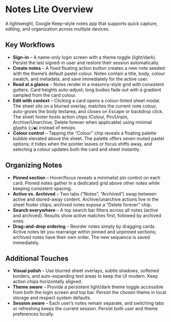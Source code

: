 # Notes Lite Overview

A lightweight, Google Keep–style notes app that supports quick capture, editing, and organization across multiple devices.

## Key Workflows
- **Sign-in** – A name-only login screen with a theme toggle (light/dark). Persist the last signed-in user and restore their session automatically.
- **Create notes** – A fixed floating action button creates a new note seeded with the theme’s default pastel colour. Notes contain a title, body, colour swatch, and metadata, and save immediately for the active user.
- **Read at a glance** – Notes render in a masonry-style grid with consistent gutters. Card heights auto-adjust; long bodies fade out with a gradient sampled from the card colour.
- **Edit with context** – Clicking a card opens a colour-tinted sheet modal. The sheet sits on a blurred overlay, matches the current note colour, auto-grows the body textarea, and closes on Escape or backdrop click. The sheet footer hosts action chips (Colour, Pin/Unpin, Archive/Unarchive, Delete forever when applicable) using minimal glyphs (`○`/`●`) instead of emojis.
- **Colour control** – Tapping the “Colour” chip reveals a floating palette bubble elevated above the sheet. The palette offers seven muted pastel options; it hides when the pointer leaves or focus shifts away, and selecting a colour updates both the card and sheet instantly.

## Organizing Notes
- **Pinned section** – Hover/focus reveals a minimalist pin control on each card. Pinned notes gather in a dedicated grid above other notes while keeping consistent spacing.
- **Active vs. Archived** – Two tabs (“Notes”, “Archived”) swap between active and stored-away content. Archive/unarchive actions live in the sheet footer chips; archived notes expose a “Delete forever” chip.
- **Search everywhere** – A top search bar filters across all notes (active and archived). Results show active matches first, followed by archived ones.
- **Drag-and-drop ordering** – Reorder notes simply by dragging cards. Active notes let you rearrange within pinned and unpinned sections; archived notes have their own order. The new sequence is saved immediately.

## Additional Touches
- **Visual polish** – Use blurred sheet overlays, subtle shadows, softened borders, and auto-expanding text areas to keep the UI modern. Keep action chips horizontally aligned.
- **Theme aware** – Provide a persistent light/dark theme toggle accessible from both the login screen and top bar. Persist the chosen theme in local storage and respect system defaults.
- **Session aware** – Each user’s notes remain separate, and switching tabs or refreshing keeps the current session. Persist both user and theme preferences locally.
